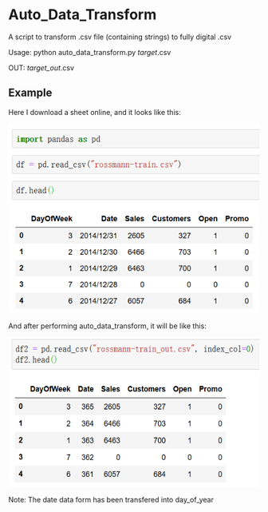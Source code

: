 # Auto_Data_Transform
A script to transform .csv file (containing strings) to fully digital .csv

Usage: python auto_data_transform.py *target*.csv

OUT: *target_out*.csv

## Example

Here I download a sheet online, and it looks like this:

<img src= "img/input.png"  height="380">

And after performing auto_data_transform, it will be like this:

<img src= "img/output.png" height="300">

Note: The date data form has been transfered into day_of_year
